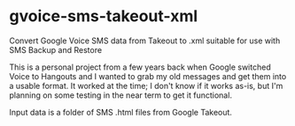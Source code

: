 # gvoice-sms-takeout-xml
Convert Google Voice SMS data from Takeout to .xml suitable for use with SMS Backup and Restore

This is a personal project from a few years back when Google switched Voice to Hangouts and I wanted to grab my old messages and get them into a usable format. It worked at the time; I don't know if it works as-is, but I'm planning on some testing in the near term to get it functional. 

Input data is a folder of SMS .html files from Google Takeout.
